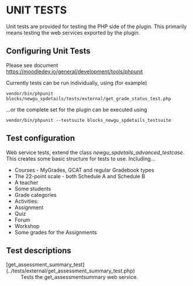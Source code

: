 # UNIT TESTS

Unit tests are provided for testing the PHP side of the plugin. This primarily means
testing the web services exported by the plugin.

## Configuring Unit Tests

Please see document https://moodledev.io/general/development/tools/phpunit

Currently tests can be run individually, using (for example)

    vendor/bin/phpunit blocks/newgu_spdetails/tests/external/get_grade_status_test.php

...or the complete set for the plugin can be executed using

    vendor/bin/phpunit --testsuite blocks_newgu_spdetails_testsuite

## Test configuration

Web service tests, extend the class *newgu_spdetails_advanced_testcase*. This creates some basic structure for
tests to use. Including...

* Courses - MyGrades, GCAT and regular Gradebook types
* The 22-point scale - both Schedule A and Schedule B
* A teacher
* Some students
* Grade categories
* Activities:
* Assignment
* Quiz
* Forum
* Workshop
* Some grades for the Assignments

## Test descriptions

<dl>
    <dt>[get_assessment_summary_test](../tests/external/get_assessment_summary_test.php)</dt>
    <dd>Tests the get_assessmentsummary web service.</dd>
</dl>